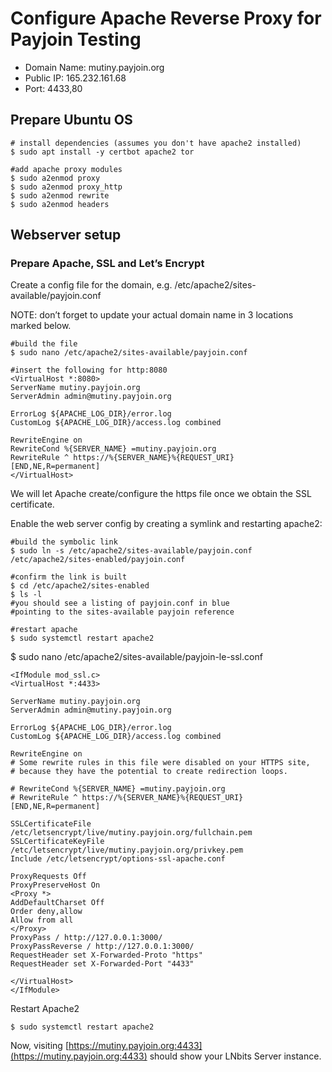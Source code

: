 # Configure Apache Reverse Proxy for Payjoin Testing



- Domain Name: mutiny.payjoin.org
- Public IP:   165.232.161.68
- Port:        4433,80

## Prepare Ubuntu OS
~~~
# install dependencies (assumes you don't have apache2 installed)
$ sudo apt install -y certbot apache2 tor

#add apache proxy modules
$ sudo a2enmod proxy
$ sudo a2enmod proxy_http
$ sudo a2enmod rewrite
$ sudo a2enmod headers
~~~

## Webserver setup
### Prepare Apache, SSL and Let’s Encrypt
Create a config file for the domain, e.g. /etc/apache2/sites-available/payjoin.conf

NOTE: don’t forget to update your actual domain name in 3 locations marked below.
~~~
#build the file
$ sudo nano /etc/apache2/sites-available/payjoin.conf

#insert the following for http:8080
<VirtualHost *:8080>
ServerName mutiny.payjoin.org
ServerAdmin admin@mutiny.payjoin.org

ErrorLog ${APACHE_LOG_DIR}/error.log
CustomLog ${APACHE_LOG_DIR}/access.log combined

RewriteEngine on
RewriteCond %{SERVER_NAME} =mutiny.payjoin.org
RewriteRule ^ https://%{SERVER_NAME}%{REQUEST_URI} [END,NE,R=permanent]
</VirtualHost>

~~~
We will let Apache create/configure the https file once we obtain the SSL certificate.

Enable the web server config by creating a symlink and restarting apache2:
~~~
#build the symbolic link
$ sudo ln -s /etc/apache2/sites-available/payjoin.conf /etc/apache2/sites-enabled/payjoin.conf

#confirm the link is built
$ cd /etc/apache2/sites-enabled
$ ls -l
#you should see a listing of payjoin.conf in blue
#pointing to the sites-available payjoin reference

#restart apache
$ sudo systemctl restart apache2
~~~

$ sudo nano /etc/apache2/sites-available/payjoin-le-ssl.conf
~~~
<IfModule mod_ssl.c>
<VirtualHost *:4433>

ServerName mutiny.payjoin.org
ServerAdmin admin@mutiny.payjoin.org

ErrorLog ${APACHE_LOG_DIR}/error.log
CustomLog ${APACHE_LOG_DIR}/access.log combined

RewriteEngine on
# Some rewrite rules in this file were disabled on your HTTPS site,
# because they have the potential to create redirection loops.

# RewriteCond %{SERVER_NAME} =mutiny.payjoin.org
# RewriteRule ^ https://%{SERVER_NAME}%{REQUEST_URI} [END,NE,R=permanent]

SSLCertificateFile /etc/letsencrypt/live/mutiny.payjoin.org/fullchain.pem
SSLCertificateKeyFile /etc/letsencrypt/live/mutiny.payjoin.org/privkey.pem
Include /etc/letsencrypt/options-ssl-apache.conf

ProxyRequests Off
ProxyPreserveHost On
<Proxy *>
AddDefaultCharset Off
Order deny,allow
Allow from all
</Proxy>
ProxyPass / http://127.0.0.1:3000/
ProxyPassReverse / http://127.0.0.1:3000/
RequestHeader set X-Forwarded-Proto "https"
RequestHeader set X-Forwarded-Port "4433"

</VirtualHost>
</IfModule>
~~~
Restart Apache2
~~~
$ sudo systemctl restart apache2
~~~


Now, visiting [https://mutiny.payjoin.org:4433](https://mutiny.payjoin.org:4433) should show your LNbits Server instance.
